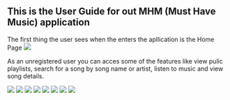 ## This is the User Guide for out MHM (Must Have Music) application

The first thing the user sees when the enters the apllication is the Home Page
<img src="./SVG Pages/HOME UNREGISTERED USER.svg">

As an unregistered user you can acces some of the features like view pulic playlists, search for a song by song name or artist, listen to music and view song details.

<img src="./SVG Pages/PUBLIC PLAYLISTS UNREGISTERED USER.svg">
<img src="./SVG Pages/DETAILED PLAYLIST UNREGISTERED USER.svg">
<img src="./SVG Pages/SEARCH BY SONG UNREGISTERED USER.svg">
<img src="./SVG Pages/SEARCH BY ARTIST UNREGISTERED USER.svg">
<img src="./SVG Pages/SONG CLICK UNREGISTERED USER USER.svg">
<img src="./SVG Pages/SONG CLICK UNREGISTERED USER USER.svg">
<img src="./SVG Pages/LIBRARY ARTISTS UNREGISTERED USER.svg">
<img src="./SVG Pages/LIBRARY SONGS UNREGISTERED USER.svg">

